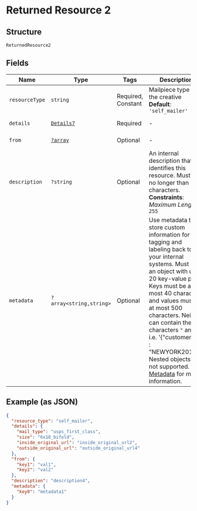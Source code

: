
# Returned Resource 2

## Structure

`ReturnedResource2`

## Fields

| Name | Type | Tags | Description | Getter | Setter |
|  --- | --- | --- | --- | --- | --- |
| `resourceType` | `string` | Required, Constant | Mailpiece type for the creative<br>**Default**: `'self_mailer'` | getResourceType(): string | setResourceType(string resourceType): void |
| `details` | [`Details7`](../../doc/models/details-7.md) | Required | - | getDetails(): Details7 | setDetails(Details7 details): void |
| `from` | [`?array`](../../doc/models/object-enum.md) | Optional | - | getFrom(): ?array | setFrom(?array from): void |
| `description` | `?string` | Optional | An internal description that identifies this resource. Must be no longer than 255 characters.<br>**Constraints**: *Maximum Length*: `255` | getDescription(): ?string | setDescription(?string description): void |
| `metadata` | `?array<string,string>` | Optional | Use metadata to store custom information for tagging and labeling back to your internal systems. Must be an object with up to 20 key-value pairs. Keys must be at most 40 characters and values must be at most 500 characters. Neither can contain the characters `"` and `\`. i.e. '{"customer_id" : "NEWYORK2015"}' Nested objects are not supported.  See [Metadata](#section/Metadata) for more information. | getMetadata(): ?array | setMetadata(?array metadata): void |

## Example (as JSON)

```json
{
  "resource_type": "self_mailer",
  "details": {
    "mail_type": "usps_first_class",
    "size": "6x18_bifold",
    "inside_original_url": "inside_original_url2",
    "outside_original_url": "outside_original_url4"
  },
  "from": {
    "key1": "val1",
    "key2": "val2"
  },
  "description": "description4",
  "metadata": {
    "key0": "metadata1"
  }
}
```

